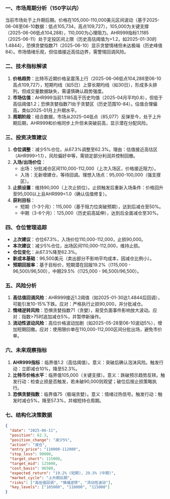 ### 一、市场周期分析（150字以内）
当前市场处于上升期后期。价格在105,000-110,000美元区间波动（基于2025-06-08至06-10数据：低点105,734，高点109,727），105,000为关键支撑（2025-06-06低点104,288），110,000为心理阻力。AHR999指标1.1185（2025-06-11）处于定投区间上限（历史高估阈值为>1.2，如2025-01-30的1.4844），恐惧贪婪指数71（2025-06-10）显示贪婪情绪但未达极端（历史峰值84）。市场情绪乐观，但估值接近高估边界，需警惕回调风险。

### 二、技术指标解读
1. **价格趋势**：比特币近期价格呈震荡上行（2025-06-06低点104,288至06-10高点109,727），短期均线（如5日）上穿长期均线（如30日），形成多头排列，但成交量数据缺失，需谨慎确认趋势强度。  
2. **市场估值**：AHR999当前1.1185高于历史均值（2025-04月平均0.8），但低于高估阈值1.2；恐惧贪婪指数71处于贪婪区（历史范围10-84）。估值合理偏高，类似2025-01月上升期水平。  
3. **周期阶段**：结合数据，市场从2025-04低点（85,077）反弹至今，处于上升期后期，AHR999和价格同步上升但未突破前高，显示潜在分配风险。

### 三、投资决策建议
1. **仓位调整**：减少5%仓位，从67.3%调整至62.3%。理由：估值接近高估区（AHR999>1.1），风险偏好中等，需锁定部分利润并控制回撤。  
2. **入场/出场价位**：  
   - 出场：分批减仓区间110,000-112,000（上次入场区，价格接近阻力）。  
   - 入场：无新增建仓，等待回调。理想入场点：95,000-100,000（强支撑区）。  
3. **止损设置**：维持90,000（上次止损位）。止损触发后重新入场条件：价格回升至95,000以上且AHR999<1.0（确认估值修复）。  
4. **获利目标**：  
   - 短期（1-3个月）：115,000（基于阻力位突破预期），达到后减仓至50%。  
   - 中期（3-6个月）：125,000（历史前高延伸），达到后全面减仓至30%。

### 四、仓位管理追踪
- **上次建议**：仓位67.3%，入场价位110,000-112,000，止损90,000。  
- **本次建议**：减少5%仓位，出场区间110,000-112,000，维持止损。  
- **仓位变化**：从67.3%降至62.3%。  
- **新成本基础**：96,500美元（卖出部分不影响平均成本，因减仓比例小）。  
- **预期回报率**：基于目标价，短期潜在回报19.2%（(115,000 - 96,500)/96,500），中期29.5%（(125,000 - 96,500)/96,500）。

### 五、风险分析
1. **高估值回调风险**：AHR999接近1.2阈值（如2025-01-30达1.4844后回调），可能引发10-15%下跌。应对：严格执行止损90,000，并分批减仓。  
2. **情绪逆转风险**：恐惧贪婪指数71（贪婪），易受负面事件影响放大波动。应对：指数>75时追加减仓5%，并暂停新操作。  
3. **流动性波动风险**：高位价格波动加剧（如2025-05-28至06-10波动5%），增加短期回撤。应对：使用限价单在110,000-112,000区间分批出场，避免市价单。

### 六、未来观察指标
1. **AHR999指标**：临界值1.2（高估阈值）。意义：突破后确认泡沫风险。触发行动：立即减仓10%，降至52.3%。  
2. **比特币价格水平**：临界值105,000（关键支撑）。意义：跌破预示趋势反转。触发行动：检查止损是否触发，若未破90,000则观望；破位后按止损策略执行。  
3. **恐惧贪婪指数**：临界值75（极端贪婪）。意义：情绪过热信号。触发行动：触发时减仓5%，降至57.3%，并缩短持仓周期。

### 七、结构化决策数据
```json
{
  "date": "2025-06-11",
  "position": 62.3,
  "position_change": "减少5%",
  "action": "减仓",
  "entry_price": "110000-112000",
  "stop_loss": 90000,
  "target_short": 115000,
  "target_mid": 125000,
  "cost_basis": 96500,
  "expected_return": "19.2% (短期), 29.5% (中期)",
  "market_cycle": "上升期后期",
  "risks": ["高估值回调", "情绪逆转", "流动性波动"],
  "key_levels": ["105000", "110000", "115000"]
}
```